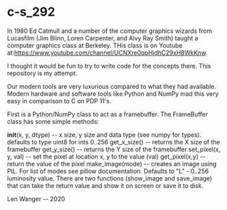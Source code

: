 # c-s_292

In 1980 Ed Catmull and a number of the computer graphics wizards from Lucasfilm (Jim Blinn, Loren Carpenter, and Alvy Ray Smith) taught a computer graphics class at Berkeley. THis class is on Youtube at:https://www.youtube.com/channel/UCNXre0qpHjdhC29xH8WkKnw.

I thought it would be fun to try to write code for the concepts there. This repository is my attempt.

Our modern tools are very luxurious compared to what they had available. Modern hardware and software tools like Python and NumPy mad this very easy in comparison to C on PDP 11's.

First is a Python/NumPy class to act as a framebuffer. The FrameBuffer class has some simple methods:

__init__(x, y, dtype) -- x size, y size and data type (see numpy for types). defaults to type uint8 for ints 0..256
get_x_size() -- returns the X size of the framebuffer
get_y_size() -- returns the Y size of the framebuffer
set_pixel(x, y, val) -- set the pixel at location x, y to the value (val)
get_pixel(x,y) -- return the value of the pixel
make_image(mode) -- creates an image using PIL. For list of modes see pillow documentation. Defaults to "L" - 0..256 luminosity value. There are two functions (show_image and save_image) that can take the return value and show it on screen or save it to disk.





Len Wanger -- 2020
